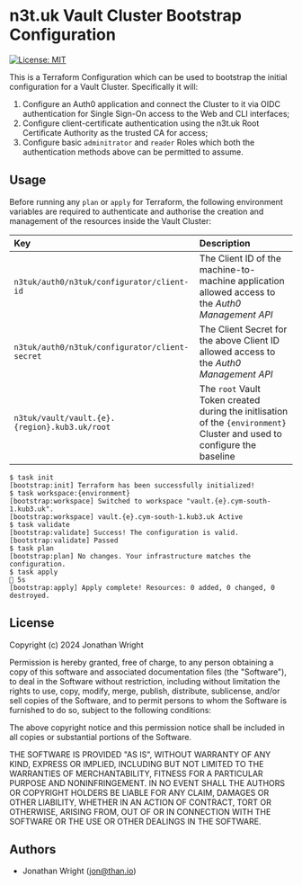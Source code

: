# n3t.uk Vault Cluster Bootstrap Configuration

[![License: MIT](https://img.shields.io/badge/License-MIT-yellow.svg)](https://opensource.org/licenses/MIT)

This is a Terraform Configuration which can be used to bootstrap the initial
configuration for a Vault Cluster. Specifically it will:

1. Configure an Auth0 application and connect the Cluster to it via OIDC
   authentication for Single Sign-On access to the Web and CLI interfaces;
1. Configure client-certificate authentication using the n3t.uk Root Certificate
   Authority as the trusted CA for access;
1. Configure basic `adminitrator` and `reader` Roles which both the
   authentication methods above can be permitted to assume.

## Usage

Before running any `plan` or `apply` for Terraform, the following environment
variables are required to authenticate and authorise the creation and management
of the resources inside the Vault Cluster:

| Key                                            | Description                                                                                                              |
| :--------------------------------------------- | :----------------------------------------------------------------------------------------------------------------------- |
| `n3tuk/auth0/n3tuk/configurator/client-id`     | The Client ID of the machine-to-machine application allowed access to the _Auth0 Management API_                         |
| `n3tuk/auth0/n3tuk/configurator/client-secret` | The Client Secret for the above Client ID allowed access to the _Auth0 Management API_                                   |
| `n3tuk/vault/vault.{e}.{region}.kub3.uk/root`  | The `root` Vault Token created during the initlisation of the `{environment}` Cluster and used to configure the baseline |

```console
$ task init
[bootstrap:init] Terraform has been successfully initialized!
$ task workspace:{environment}
[bootstrap:workspace] Switched to workspace "vault.{e}.cym-south-1.kub3.uk".
[bootstrap:workspace] vault.{e}.cym-south-1.kub3.uk Active
$ task validate
[bootstrap:validate] Success! The configuration is valid.
[bootstrap:validate] Passed
$ task plan
[bootstrap:plan] No changes. Your infrastructure matches the configuration.
$ task apply                                                                                 5s
[bootstrap:apply] Apply complete! Resources: 0 added, 0 changed, 0 destroyed.
```

<!-- BEGIN_TF_DOCS -->
<!-- END_TF_DOCS -->

## License

Copyright (c) 2024 Jonathan Wright

Permission is hereby granted, free of charge, to any person obtaining a copy of
this software and associated documentation files (the "Software"), to deal in
the Software without restriction, including without limitation the rights to
use, copy, modify, merge, publish, distribute, sublicense, and/or sell copies of
the Software, and to permit persons to whom the Software is furnished to do so,
subject to the following conditions:

The above copyright notice and this permission notice shall be included in all
copies or substantial portions of the Software.

THE SOFTWARE IS PROVIDED "AS IS", WITHOUT WARRANTY OF ANY KIND, EXPRESS OR
IMPLIED, INCLUDING BUT NOT LIMITED TO THE WARRANTIES OF MERCHANTABILITY, FITNESS
FOR A PARTICULAR PURPOSE AND NONINFRINGEMENT. IN NO EVENT SHALL THE AUTHORS OR
COPYRIGHT HOLDERS BE LIABLE FOR ANY CLAIM, DAMAGES OR OTHER LIABILITY, WHETHER
IN AN ACTION OF CONTRACT, TORT OR OTHERWISE, ARISING FROM, OUT OF OR IN
CONNECTION WITH THE SOFTWARE OR THE USE OR OTHER DEALINGS IN THE SOFTWARE.

## Authors

- Jonathan Wright (<jon@than.io>)
